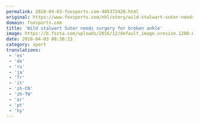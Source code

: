 ```yaml
---
permalink: 2018-04-03-foxsports.com-405372420.html
original: https://www.foxsports.com/nhl/story/wild-stalwart-suter-needs-surgery-for-broken-ankle-040218
domain: foxsports.com
title: 'Wild stalwart Suter needs surgery for broken ankle'
image: https://b.fssta.com/uploads/2016/12/default_image.vresize.1200.630.high.0.png
date: 2018-04-03 00:38:23
category: sport
translations: 
 - 'es'
 - 'de'
 - 'ru'
 - 'ja'
 - 'fr'
 - 'it'
 - 'zh-CN'
 - 'zh-TW'
 - 'ar'
 - 'pt'
 - 'hy'
---
```


